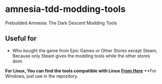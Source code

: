 # amnesia-tdd-modding-tools
Prebuilded Amnesia: The Dark Descent Modding Tools

## Useful for
- Who bought the game from Epic Games or Other Stores except Steam, Because only Steam gives the modding tools while the other stores dont.


**For Linux, You can find the tools compatible with Linux [From Here](https://github.com/WH0LEWHALE/amnesia-tdd-modding-tools/releases/tag/toolsforlinux)**
**For Windows, just use in the repository.
